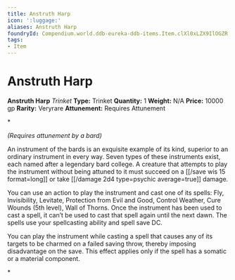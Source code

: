 ```yaml
---
title: Anstruth Harp
icon: ':luggage:'
aliases: Anstruth Harp
foundryId: Compendium.world.ddb-eureka-ddb-items.Item.clXl0xLZX9IlOGZR
tags:
- Item
---
```


# Anstruth Harp

**Anstruth Harp**
_Trinket_
**Type:** Trinket
**Quantity:** 1
**Weight:** N/A
**Price:** 10000 gp
**Rarity:** Veryrare
**Attunement:** Requires Attunement

*<div class="item-attunement"><i>(Requires attunement by a bard)</i><p>An instrument of the bards is an exquisite example of its kind, superior to an ordinary instrument in every way. Seven types of these instruments exist, each named after a legendary bard college. A creature that attempts to play the instrument without being attuned to it must succeed on a [[/save wis 15 format=long]] or take  [[/damage 2d4 type=psychic average=true]] damage.

You can use an action to play the instrument and cast one of its spells: Fly, Invisibility, Levitate, Protection from Evil and Good, Control Weather, Cure Wounds (5th level), Wall of Thorns. Once the instrument has been used to cast a spell, it can’t be used to cast that spell again until the next dawn. The spells use your spellcasting ability and spell save DC.

You can play the instrument while casting a spell that causes any of its targets to be charmed on a failed saving throw, thereby imposing disadvantage on the save. This effect applies only if the spell has a somatic or a material component.</p>*